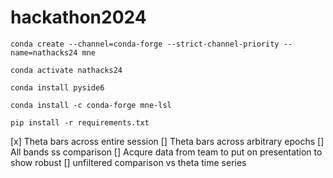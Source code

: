 # hackathon2024

```
conda create --channel=conda-forge --strict-channel-priority --name=nathacks24 mne
```

```
conda activate nathacks24
```

```
conda install pyside6
```
```
conda install -c conda-forge mne-lsl
```
```
pip install -r requirements.txt
```

[x] Theta bars across entire session
[] Theta bars across arbitrary epochs
[] All bands ss comparison
[] Acqure data from team to put on presentation to show robust
[] unfiltered comparison vs theta time series

